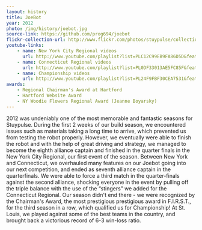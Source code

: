 ```yaml
---
layout: history
title: JoeBot
year: 2012
photo: /img/history/joebot.jpg
source-link: https://github.com/prog694/joebot
flickr-collection-url: http://www.flickr.com/photos/stuypulse/collections/72157632648490644/
youtube-links:
    - name: New York City Regional videos
      url: http://www.youtube.com/playlist?list=PLC12C99EB9FA86D5D&feature=plcp 
    - name: Connecticut Regional videos
      url: http://www.youtube.com/playlist?list=PL0DF33013AE5FC85F&feature=plcp
    - name: Championship videos
      url: http://www.youtube.com/playlist?list=PL24F9FBF30CEA7531&feature=plcp
awards:
    - Regional Chairman's Award at Hartford
    - Hartford Website Award
    - NY Woodie Flowers Regional Award (Jeanne Boyarsky)
---
```

2012 was undeniably one of the most memorable and fantastic seasons for Stuypulse. During the first 2 weeks of our build season, we encountered issues such as materials taking a long time to arrive, which prevented us from testing the robot properly. However, we eventually were able to finish the robot and with the help of great driving and strategy, we managed to become the eighth alliance captain and finished in the quarter finals in the New York City Regional, our first event of the season. Between New York and Connecticut, we overhauled many features on our Joebot going into our next competition, and ended as seventh alliance captain in the quarterfinals. We were able to force a third match in the quarter-finals against the second alliance, shocking everyone in the event by pulling off the triple balance with the use of the “stingers” we added for the Connecticut Regional. Our season didn't end there - we were recognized by the Chairman's Award, the most prestigious prestigious award in F.I.R.S.T., for the third season in a row, which qualified us for Championship! At St. Louis, we played against some of the best teams in the country, and brought back a victorious record of 6-3 win-loss ratio.
